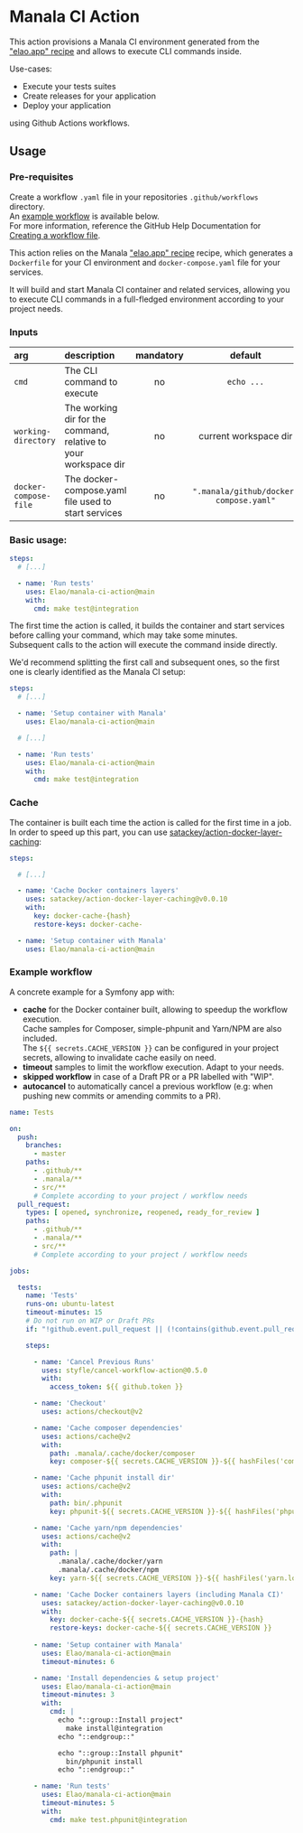# Manala CI Action

This action provisions a Manala CI environment generated from the ["elao.app" recipe](https://manala.github.io/manala-recipes/recipes/elao.app/)
and allows to execute CLI commands inside.

Use-cases:

- Execute your tests suites
- Create releases for your application
- Deploy your application

using Github Actions workflows.

## Usage

### Pre-requisites

Create a workflow `.yaml` file in your repositories `.github/workflows` directory.  
An [example workflow](#example-workflow) is available below.  
For more information, reference the GitHub Help Documentation for [Creating a workflow file](https://help.github.com/en/articles/configuring-a-workflow#creating-a-workflow-file).

This action relies on the Manala ["elao.app" recipe](https://manala.github.io/manala-recipes/recipes/elao.app/) recipe,
which generates a `Dockerfile` for your CI environment and `docker-compose.yaml` file for your services.

It will build and start Manala CI container and related services,
allowing you to execute CLI commands in a full-fledged environment according to your project needs.

### Inputs

| arg | description | mandatory | default | example |
| :---| :--- | :---: | :---: | --- |
| `cmd` | The CLI command to execute | no | `echo ...` | `make test@integration` | 
| `working-directory` | The working dir for the command, relative to your workspace dir | no | current workspace dir | `'api'` | 
| `docker-compose-file` | The docker-compose.yaml file used to start services | no | `".manala/github/docker-compose.yaml"` | | 

### Basic usage:

```yaml
steps:
  # [...]

  - name: 'Run tests'
    uses: Elao/manala-ci-action@main
    with:
      cmd: make test@integration
```

The first time the action is called, it builds the container and start services 
before calling your command, which may take some minutes.  
Subsequent calls to the action will execute the command inside directly.

We'd recommend splitting the first call and subsequent ones, so the first one is
clearly identified as the Manala CI setup:

```yaml
steps:
  # [...]

  - name: 'Setup container with Manala'
    uses: Elao/manala-ci-action@main

  # [...]

  - name: 'Run tests'
    uses: Elao/manala-ci-action@main
    with:
      cmd: make test@integration
```

### Cache

The container is built each time the action is called for the first time in a job.  
In order to speed up this part, you can use [satackey/action-docker-layer-caching](https://github.com/satackey/action-docker-layer-caching):

```yaml
steps:

  # [...]

  - name: 'Cache Docker containers layers'
    uses: satackey/action-docker-layer-caching@v0.0.10
    with:
      key: docker-cache-{hash}
      restore-keys: docker-cache-

  - name: 'Setup container with Manala'
    uses: Elao/manala-ci-action@main
```

### Example workflow

A concrete example for a Symfony app with:

- **cache** for the Docker container built, allowing to speedup the workflow execution.  
  Cache samples for Composer, simple-phpunit and Yarn/NPM are also included.  
  The `${{ secrets.CACHE_VERSION }}` can be configured in your project secrets, 
  allowing to invalidate cache easily on need.
- **timeout** samples to limit the workflow execution. Adapt to your needs.
- **skipped workflow** in case of a Draft PR or a PR labelled with "WIP".
- **autocancel** to automatically cancel a previous workflow
  (e.g: when pushing new commits or amending commits to a PR).

```yaml
name: Tests

on:
  push:
    branches:
      - master
    paths:
      - .github/**
      - .manala/**
      - src/**
      # Complete according to your project / workflow needs
  pull_request:
    types: [ opened, synchronize, reopened, ready_for_review ]
    paths:
      - .github/**
      - .manala/**
      - src/**
      # Complete according to your project / workflow needs

jobs:

  tests:
    name: 'Tests'
    runs-on: ubuntu-latest
    timeout-minutes: 15
    # Do not run on WIP or Draft PRs
    if: "!github.event.pull_request || (!contains(github.event.pull_request.labels.*.name, 'WIP') && github.event.pull_request.draft == false)"

    steps:

      - name: 'Cancel Previous Runs'
        uses: styfle/cancel-workflow-action@0.5.0
        with:
          access_token: ${{ github.token }}

      - name: 'Checkout'
        uses: actions/checkout@v2

      - name: 'Cache composer dependencies'
        uses: actions/cache@v2
        with:
          path: .manala/.cache/docker/composer
          key: composer-${{ secrets.CACHE_VERSION }}-${{ hashFiles('composer.lock') }}

      - name: 'Cache phpunit install dir'
        uses: actions/cache@v2
        with:
          path: bin/.phpunit
          key: phpunit-${{ secrets.CACHE_VERSION }}-${{ hashFiles('phpunit.xml.dist') }}

      - name: 'Cache yarn/npm dependencies'
        uses: actions/cache@v2
        with:
          path: |
            .manala/.cache/docker/yarn
            .manala/.cache/docker/npm
          key: yarn-${{ secrets.CACHE_VERSION }}-${{ hashFiles('yarn.lock') }}

      - name: 'Cache Docker containers layers (including Manala CI)'
        uses: satackey/action-docker-layer-caching@v0.0.10
        with:
          key: docker-cache-${{ secrets.CACHE_VERSION }}-{hash}
          restore-keys: docker-cache-${{ secrets.CACHE_VERSION }}
          
      - name: 'Setup container with Manala'
        uses: Elao/manala-ci-action@main
        timeout-minutes: 6

      - name: 'Install dependencies & setup project'
        uses: Elao/manala-ci-action@main
        timeout-minutes: 3
        with:
          cmd: |
            echo "::group::Install project"
              make install@integration
            echo "::endgroup::"

            echo "::group::Install phpunit"
              bin/phpunit install
            echo "::endgroup::"

      - name: 'Run tests'
        uses: Elao/manala-ci-action@main
        timeout-minutes: 5
        with:
          cmd: make test.phpunit@integration
```
